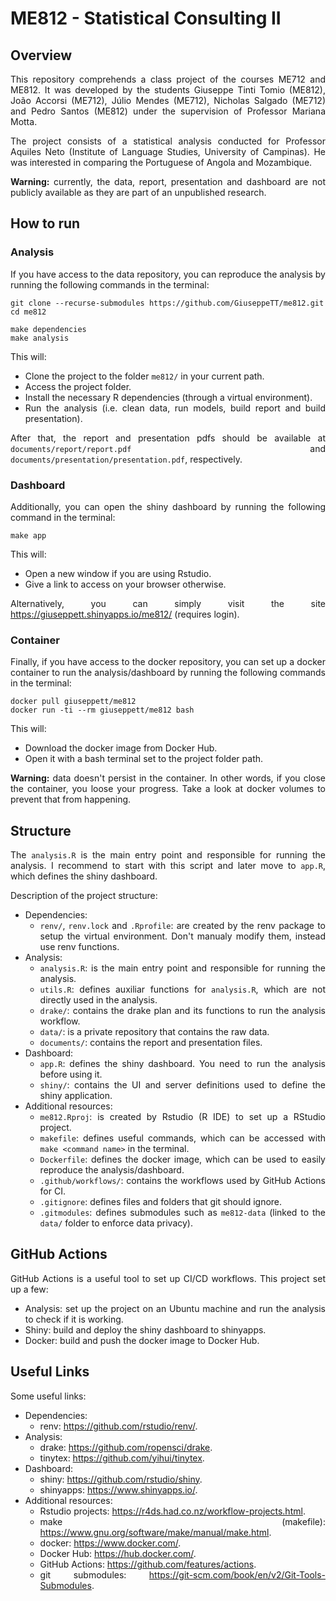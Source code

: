 <div align="justify">

# ME812 - Statistical Consulting II

## Overview
This repository comprehends a class project of the courses ME712 and ME812. It was developed by the students Giuseppe Tinti Tomio (ME812), João Accorsi (ME712), Júlio Mendes (ME712), Nicholas Salgado (ME712) and Pedro Santos (ME812) under the supervision of Professor Mariana Motta. 

The project consists of a statistical analysis conducted for Professor Aquiles Neto (Institute of Language Studies, University of Campinas). He was interested in comparing the Portuguese of Angola and Mozambique.

**Warning:** currently, the data, report, presentation and dashboard are not publicly available as they are part of an unpublished research.


## How to run

### Analysis
If you have access to the data repository, you can reproduce the analysis by running the following commands in the terminal:

```
git clone --recurse-submodules https://github.com/GiuseppeTT/me812.git
cd me812

make dependencies
make analysis
```

This will:
- Clone the project to the folder ```me812/``` in your current path.
- Access the project folder.
- Install the necessary R dependencies (through a virtual environment).
- Run the analysis (i.e. clean data, run models, build report and build presentation).

After that, the report and presentation pdfs should be available at ```documents/report/report.pdf``` and ```documents/presentation/presentation.pdf```, respectively.

### Dashboard
Additionally, you can open the shiny dashboard by running the following command in the terminal:

```
make app
```

This will:
- Open a new window if you are using Rstudio.
- Give a link to access on your browser otherwise. 

Alternatively, you can simply visit the site https://giuseppett.shinyapps.io/me812/ (requires login).

### Container
Finally, if you have access to the docker repository, you can set up a docker container to run the analysis/dashboard by running the following commands in the terminal:

```
docker pull giuseppett/me812
docker run -ti --rm giuseppett/me812 bash
```

This will:
- Download the docker image from Docker Hub.
- Open it with a bash terminal set to the project folder path.

**Warning:** data doesn't persist in the container. In other words, if you close the container, you loose your progress. Take a look at docker volumes to prevent that from happening.


## Structure
The ```analysis.R``` is the main entry point and responsible for running the analysis. I recommend to start with this script and later move to ```app.R```, which defines the shiny dashboard.

Description of the project structure:
- Dependencies:
    - ```renv/```, ```renv.lock``` and ```.Rprofile```: are created by the renv package to setup the virtual environment. Don't manualy modify them, instead use renv functions.
- Analysis:
    - ```analysis.R```: is the main entry point and responsible for running the analysis.
    - ```utils.R```: defines auxiliar functions for ```analysis.R```, which are not directly used in the analysis.
    - ```drake/```: contains the drake plan and its functions to run the analysis workflow.
    - ```data/```: is a private repository that contains the raw data.
    - ```documents/```: contains the report and presentation files.
- Dashboard:
    - ```app.R```: defines the shiny dashboard. You need to run the analysis before using it.
    - ```shiny/```: contains the UI and server definitions used to define the shiny application.
- Additional resources:
    - ```me812.Rproj```: is created by Rstudio (R IDE) to set up a RStudio project.
    - ```makefile```: defines useful commands, which can be accessed with ```make <command name>``` in the terminal.
    - ```Dockerfile```: defines the docker image, which can be used to easily reproduce the analysis/dashboard.
    - ```.github/workflows/```: contains the workflows used by GitHub Actions for CI.
    - ```.gitignore```: defines files and folders that git should ignore.
    - ```.gitmodules```: defines submodules such as ```me812-data``` (linked to the ```data/``` folder to enforce data privacy).


## GitHub Actions
GitHub Actions is a useful tool to set up CI/CD workflows. This project set up a few:
- Analysis: set up the project on an Ubuntu machine and run the analysis to check if it is working.
- Shiny: build and deploy the shiny dashboard to shinyapps.
- Docker: build and push the docker image to Docker Hub.


## Useful Links
Some useful links:
- Dependencies:
    - renv: https://github.com/rstudio/renv/.
- Analysis:
    - drake: https://github.com/ropensci/drake.
    - tinytex: https://github.com/yihui/tinytex.
- Dashboard:
    - shiny: https://github.com/rstudio/shiny.
    - shinyapps: https://www.shinyapps.io/.
- Additional resources:
    - Rstudio projects: https://r4ds.had.co.nz/workflow-projects.html.
    - make (makefile): https://www.gnu.org/software/make/manual/make.html.
    - docker: https://www.docker.com/.
    - Docker Hub: https://hub.docker.com/.
    - GitHub Actions: https://github.com/features/actions.
    - git submodules: https://git-scm.com/book/en/v2/Git-Tools-Submodules.

</div>
